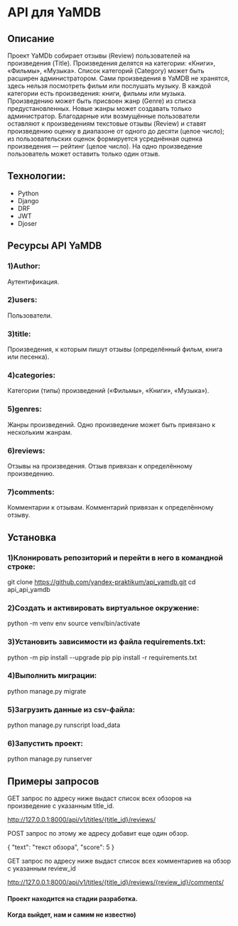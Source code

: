 # API для YaMDB


## Описание
Проект YaMDb собирает отзывы (Review) пользователей на произведения (Title). Произведения делятся на категории: «Книги», «Фильмы», «Музыка». Список категорий (Category) может быть расширен администратором.
Сами произведения в YaMDB не хранятся, здесь нельзя посмотреть фильм или послушать музыку.
В каждой категории есть произведения: книги, фильмы или музыка.
Произведению может быть присвоен жанр (Genre) из списка предустановленных. Новые жанры может создавать только администратор.
Благодарные или возмущённые пользователи оставляют к произведениям текстовые отзывы (Review) и ставят произведению оценку в диапазоне от одного до десяти (целое число); из пользовательских оценок формируется усреднённая оценка произведения — рейтинг (целое число). На одно произведение пользователь может оставить только один отзыв.


## Технологии:
- Python
- Django
- DRF
- JWT
- Djoser


## Ресурсы API YaMDB

### 1)Author:
Аутентификация.
### 2)users:
Пользователи.
### 3)title:
Произведения, к которым пишут отзывы (определённый фильм, книга или песенка).
### 4)categories: 
Категории (типы) произведений («Фильмы», «Книги», «Музыка»).
### 5)genres: 
Жанры произведений. Одно произведение может быть привязано к нескольким жанрам.
### 6)reviews: 
Отзывы на произведения. Отзыв привязан к определённому произведению.
### 7)comments: 
Комментарии к отзывам. Комментарий привязан к определённому отзыву.

## Установка

### 1)Клонировать репозиторий и перейти в него в командной строке:
git clone https://github.com/yandex-praktikum/api_yamdb.git
cd api_api_yamdb

### 2)Cоздать и активировать виртуальное окружение:
python -m venv env
source venv/bin/activate

### 3)Установить зависимости из файла requirements.txt:
python -m pip install --upgrade pip
pip install -r requirements.txt

### 4)Выполнить миграции:
python manage.py migrate

### 5)Загрузить данные из csv-файла:
python manage.py runscript load_data

### 6)Запустить проект:
python manage.py runserver


## Примеры запросов

GET запрос по адресу ниже выдаст список всех обзоров на произведение с указанным title_id. 

http://127.0.0.1:8000/api/v1/titles/{title_id}/reviews/

POST запрос по этому же адресу добавит еще один обзор. 

{
"text": "текст обзора",
"score": 5
}

GET запрос по адресу ниже выдаст список всех комментариев на обзор с указанным review_id

http://127.0.0.1:8000/api/v1/titles/{title_id}/reviews/{review_id}/comments/

#### Проект находится на стадии разработка. 
#### Когда выйдет, нам и самим не известно)
